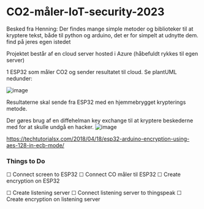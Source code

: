 # CO2-måler-IoT-security-2023

Besked fra Henning:
Der findes mange simple metoder og biblioteker til at kryptere tekst, både til python og arduino, det er for simpelt at udnytte dem. find på jeres egen istedet


Projektet består af en cloud server hosted i Azure (håbefuldt rykkes til egen server)

1 ESP32 som måler CO2 og sender resultatet til cloud.
Se plantUML nedunder:


![image](https://user-images.githubusercontent.com/32704145/217624407-7782ff0a-c591-4cd5-bf04-c9df263d4730.png)






Resultaterne skal sende fra ESP32 med en hjemmebrygget krypterings metode.


Der gøres brug af en diffehelman key exchange til at kryptere beskederne med for at skulle undgå en hacker.
![image](https://user-images.githubusercontent.com/32704145/217820943-8d92fcbf-a589-4ad0-9f90-a15ce0c91ef4.png)

https://techtutorialsx.com/2018/04/18/esp32-arduino-encryption-using-aes-128-in-ecb-mode/

### Things to Do ###
&#x2610; Connect screen to ESP32
&#x2610; Connect CO måler til ESP32
&#x2610; Create encryption on ESP32

&#x2610; Create listening server
&#x2610; Connect listening server to thingspeak
&#x2610; Create encryption on listening server
